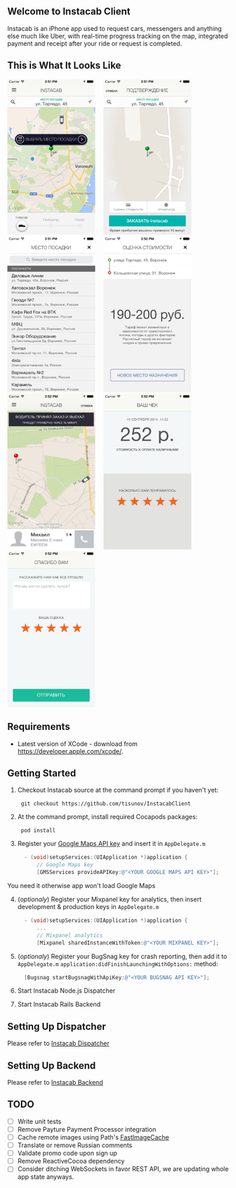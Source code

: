 ## Welcome to Instacab Client

Instacab is an iPhone app used to request cars, messengers and anything else much like Uber, with real-time progress tracking on the map, integrated payment and receipt after your ride or request is completed.

## This is What It Looks Like

<div style="margin-right:15px;margin-bottom:15px;display:inline">
<img src="./readme/request.png" alt="Request Screen" width="200">
</div>

<div style="margin-right:15px;margin-bottom:15px;display:inline;">
<img src="./readme/confirmation.png" alt="Confirmation Screen" width="200">
</div>

<div style="margin-right:15px;margin-bottom:15px;display:inline;">
<img src="./readme/pickup_location.png" alt="Choosing Manual Pickup Location" width="200">
</div>

<div style="margin-right:15px;margin-bottom:15px;display:inline;">
<img src="./readme/fare_quote.png" alt="Fare Quote" width="200">
</div>

<div style="margin-right:15px;margin-bottom:15px;display:inline;">
<img src="./readme/progress.png" alt="Waiting For Pickup" width="200">
</div>

<div style="margin-right:15px;margin-bottom:15px;display:inline;">
<img src="./readme/receipt.png" alt="Receipt" width="200">
</div>

<div style="margin-right:15px;margin-bottom:15px;display:inline;">
<img src="./readme/feedback.png" alt="Feedback" width="200">
</div>

## Requirements
* Latest version of XCode - download from https://developer.apple.com/xcode/.

## Getting Started

1. Checkout Instacab source at the command prompt if you haven't yet:

        git checkout https://github.com/tisunov/InstacabClient

2. At the command prompt, install required Cocapods packages:

        pod install

3. Register your [Google Maps API key](https://developers.google.com/maps/documentation/ios/start#obtaining_an_api_key) and insert it in `AppDelegate.m`

      ```Objective-C
        - (void)setupServices:(UIApplication *)application {
            // Google Maps key
            [GMSServices provideAPIKey:@"<YOUR GOOGLE MAPS API KEY>"];
      ```
  You need it otherwise app won't load Google Maps

4. (*optionaly*) Register your Mixpanel key for analytics, then insert development & production keys in `AppDelegate.m`

      ```Objective-C
        - (void)setupServices:(UIApplication *)application {
            ...
            // Mixpanel analytics
            [Mixpanel sharedInstanceWithToken:@"<YOUR MIXPANEL KEY>"];
      ```

5. (*optionaly*) Register your BugSnag key for crash reporting, then add it to `AppDelegate.m` `application:didFinishLaunchingWithOptions:` method:
  
      ```Objective-C
        [Bugsnag startBugsnagWithApiKey:@"<YOUR BUGSNAG API KEY>"];
      ```

6. Start Instacab Node.js Dispatcher
7. Start Instacab Rails Backend

## Setting Up Dispatcher

Please refer to [Instacab Dispatcher](https://github.com/tisunov/InstacabDispatcher/)

## Setting Up Backend

Please refer to [Instacab Backend](https://github.com/tisunov/Instacab/)

## TODO

- [ ] Write unit tests
- [ ] Remove Payture Payment Processor integration
- [ ] Cache remote images using Path's [FastImageCache](https://github.com/path/FastImageCache)
- [ ] Translate or remove Russian comments
- [ ] Validate promo code upon sign up
- [ ] Remove ReactiveCocoa dependency
- [ ] Consider ditching WebSockets in favor REST API, we are updating whole app state anyways.